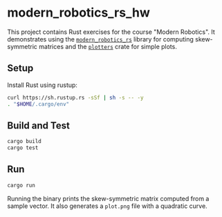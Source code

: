 # modern_robotics_rs_hw

This project contains Rust exercises for the course "Modern Robotics". It
demonstrates using the
[`modern_robotics_rs`](https://github.com/CottontailRabbit/modern_robotics_rs)
library for computing skew-symmetric matrices and the
[`plotters`](https://crates.io/crates/plotters) crate for simple plots.

## Setup

Install Rust using rustup:

```bash
curl https://sh.rustup.rs -sSf | sh -s -- -y
. "$HOME/.cargo/env"
```

## Build and Test

```bash
cargo build
cargo test
```

## Run

```bash
cargo run
```

Running the binary prints the skew-symmetric matrix computed from a sample vector.
It also generates a `plot.png` file with a quadratic curve.

